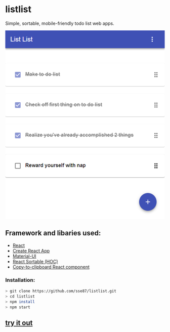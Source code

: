 # listlist
Simple, sortable, mobile-friendly todo list web apps.

<img src="./screenshots/listlist.png" width="511" height="596" alt="listlist">

## Framework and libaries used:
- [React](https://github.com/facebook/react)
- [Create React App](https://github.com/facebookincubator/create-react-app)
- [Material-UI](https://github.com/mui-org/material-ui)
- [React Sortable (HOC)](https://github.com/clauderic/react-sortable-hoc)
- [Copy-to-clipboard React component](https://github.com/nkbt/react-copy-to-clipboard)

### Installation:

```bash
> git clone https://github.com/sse87/listlist.git
> cd listlist
> npm install
> npm start
```

## [try it out](https://sse87.github.io/listlist/)
